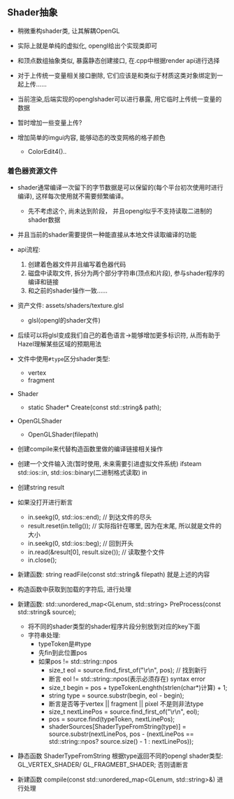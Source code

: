 ## Shader抽象

* 稍微重构shader类, 让其解耦OpenGL
* 实际上就是单纯的虚拟化, opengl给出个实现类即可
* 和顶点数组抽象类似, 暴露静态创建接口, 在.cpp中根据render api进行选择


* 对于上传统一变量相关接口删除, 它们应该是和类似于材质这类对象绑定到一起上传......
* 当前渲染,后端实现的openglshader可以进行暴露, 用它临时上传统一变量的数据

* 暂时增加一些变量上传?
* 增加简单的imgui内容, 能够动态的改变网格的格子颜色
  * ColorEdit4()..


### 着色器资源文件
* shader通常编译一次留下的字节数据是可以保留的(每个平台初次使用时进行编译), 这样每次使用就不需要频繁编译。
  * 先不考虑这个, 尚未达到阶段， 并且opengl似乎不支持读取二进制的shader数据
* 并且当前的shader需要提供一种能直接从本地文件读取编译的功能

* api流程:
  1. 创建着色器文件并且编写着色器代码
  2. 磁盘中读取文件, 拆分为两个部分字符串(顶点和片段), 参与shader程序的编译和链接 
  3. 和之前的shader操作一致......

* 资产文件: assets/shaders/texture.glsl
  * glsl(opengl的shader文件)

* 后续可以将glsl变成我们自己的着色语言->能够增加更多标识符, 从而有助于Hazel理解某些区域的预期用法
* 文件中使用``#type``区分shader类型:
  * vertex
  * fragment


* Shader
  * static Shader* Create(const std::string& path);

* OpenGLShader
  * OpenGLShader(filepath)

* 创建compile来代替构造函数里做的编译链接相关操作
* 创建一个文件输入流(暂时使用, 未来需要引进虚拟文件系统) ifsteam std::ios::in, std::ios::binary(二进制格式读取) in
* 创建string result
* 如果没打开进行断言
  * in.seekg(0, std::ios::end);  // 到达文件的尽头
  * result.reset(in.tellg());  // 实际指针在哪里, 因为在末尾, 所以就是文件的大小
  * in.seekg(0, std::ios::beg);  // 回到开头
  * in.read(&result[0], result.size());  // 读取整个文件
  * in.close();

* 新建函数: string readFile(const std::string& filepath) 就是上述的内容
* 构造函数中获取到加载的字符后, 进行处理
* 新建函数: std::unordered_map<GLenum, std::string> PreProcess(const std::string& source);
  * 将不同的shader类型的shader程序片段分别放到对应的key下面
  * 字符串处理:
    * typeToken是#type
    * 先fin到此位置pos
    * 如果pos != std::string::npos
      * size_t eol = source.find_first_of("\r\n", pos);  // 找到新行
      * 断言 eol != std::string::npos(表示必须存在) syntax error
      * size_t begin = pos +  typeTokenLenghth(strlen(char*)计算) + 1;
      * string type = source.substr(begin, eol - begin);
      * 断言是否等于vertex || fragment || pixel 不是则非法type
      * size_t nextLinePos = source.find_first_of("\r\n", eol);
      * pos = source.find(typeToken, nextLinePos);
      * shaderSources[ShaderTypeFromString(type)] = source.substr(nextLinePos, pos - (nextLinePos == std::string::npos? source.size() - 1 : nextLinePos));

* 静态函数 ShaderTypeFromString 根据type返回不同的opengl shader类型: GL_VERTEX_SHADER/ GL_FRAGMEBT_SHADER;  否则请断言
* 新建函数 compile(const  std::unordered_map<GLenum, std::string>&) 进行处理